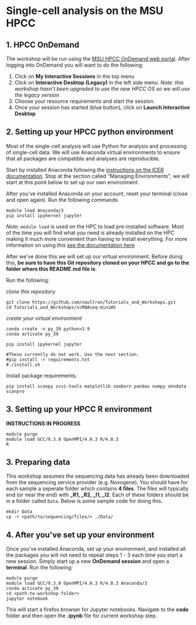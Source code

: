 # <b>Single-cell analysis on the MSU HPCC</b>

## <b>1. HPCC OnDemand</b>
The workshop will be run using the [MSU HPCC OnDemand web portal](ondemand.hpcc.msu.edu). After logging into OnDemand you will want to do the following:

1. Click on <b>My  Interactive Sessions</b> in the top menu<br>
2. Click on <b>Interactive Desktop (Legacy)</b> in the left side menu. <i>Note: this workshop hasn't been upgraded to use the new HPCC OS so we will use the legacy version</i><br>
3. Choose your resource requirements and start the session.<br>
4. Once your session has started (blue button), click on <b>Launch Interactive Desktop</b>

## <b>2. Setting up your HPCC python environment</b>
Most of the single-cell analysis will use Python for analysis and processing of single-cell data. We will use Anaconda virtual environments to ensure that all packages are compatible and analyses are reproducible.

Start by installed Anaconda following the [instructions on the ICER documentation](https://docs.icer.msu.edu/Using_conda/). Stop at the section called "Managing Environments", we will start at this point below to set up our own environment.

After you've installed Anaconda on your account, reset your terminal (close and open again). Run the following commands

```{bash}
module load Anaconda/3
pip install ipykernel jupyter
```

<i>Note:</i> `module load` is used on the HPC to load pre-installed software. Most of the time you will find what you need is already installed on the HPC making it much more convenient than having to install everything. For more information on using this [see the documentation here](https://docs.icer.msu.edu/Intro_to_modules/)

After we've done this we will set up our virtual environment. Before doing this, <b>be sure to have this Git repository cloned on your HPCC and go to the folder where this README.md file is</b>.

Run the following:

<i>clone this repository</i>
```{bash}
git clone https://github.com/naultran/Tutorials_and_Workshops.git
cd Tutorials_and_Workshops/scRNAseq-miniWS
```

<i>create your virtual environment</i>
```{bash}
conda create -n py_39 python=3.9
conda activate py_39

pip install ipykernel jupyter

#These currently do not work. Use the next section.
#pip install -r requirements.txt
#./install.sh
```

Install package requirements.
```
pip install scanpy scvi-tools matplotlib seaborn pandas numpy anndata scanpro
```

## <b>3. Setting up your HPCC R environment</b>

<b>INSTRUCTIONS IN PROGRESS</b>
```
module purge
module load GCC/9.3.0 OpenMPI/4.0.3 R/4.0.3 
R
```




## <b>3. Preparing data</b>

This workshop assumes the sequencing data has already been downloaded from the sequencing service provider (e.g. Novogene). You should have for each sample a seperate folder which contains <b>4 files</b>. The files will typically end (or near the end) with <b>_R1, _R2, _I1, _I2</b>. Each of these folders should be in a folder called `Data`. Below is some sample code for doing this.

```{bash}
mkdir Data
cp -r <path/to/sequencing/files/> ./Data/
```


## <b>4. After you've set up your environment</b>

Once you've installed Anaconda, set up your environment, and installed all the packages you will not need to repeat steps 1 - 3 each time you start a new session. Simply start up a new <b>OnDemand session</b> and open a <b>terminal</b>. Run the following:

```
module purge
module load GCC/9.3.0 OpenMPI/4.0.3 R/4.0.3 Anaconda/3
conda activate py_39
cd <path-to-workshop-folder>
jupyter notebook
```
This will start a firefox browser for Jupyter notebooks. Navigate to the <b>code</b> folder and then open the <b>.ipynb</b> file for current workshop step.